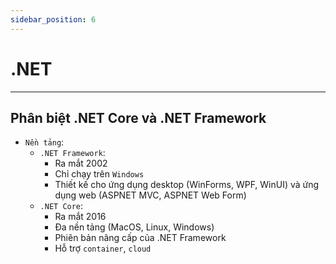 ```yaml
---
sidebar_position: 6
---
```


# .NET

---

## Phân biệt .NET Core và .NET Framework
- `Nền tảng`:
    + `.NET Framework`:
        + Ra mắt 2002
        + Chỉ chạy trên `Windows`
        + Thiết kế cho ứng dụng desktop (WinForms, WPF, WinUI) và ứng dụng web (ASPNET MVC, ASPNET Web Form)
    + `.NET Core`:
        + Ra mắt 2016
        + Đa nền tảng (MacOS, Linux, Windows)
        + Phiên bản nâng cấp của .NET Framework
        + Hỗ trợ `container`, `cloud`
